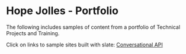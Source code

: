 # Hope Jolles - Portfolio
The following includes samples of content from a portfolio of Technical Projects and Training.

Click on links to sample sites built with slate:
[Conversational API](https://drive.google.com/drive/folders/1mTSRiSQvJ7-DjcRHktcQ06EGU4gT-WS_?usp=share_linkl)

